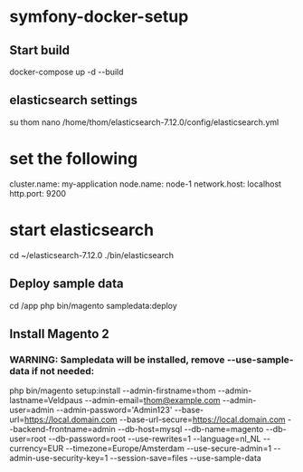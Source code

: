 # symfony-docker-setup

## Start build 
docker-compose up -d --build

## elasticsearch settings
su thom
nano /home/thom/elasticsearch-7.12.0/config/elasticsearch.yml

# set the following
cluster.name: my-application
node.name: node-1
network.host: localhost
http.port: 9200

# start elasticsearch
cd ~/elasticsearch-7.12.0
./bin/elasticsearch

## Deploy sample data
cd /app
php bin/magento sampledata:deploy

## Install Magento 2
### WARNING: Sampledata will be installed, remove --use-sample-data if not needed:
php bin/magento setup:install --admin-firstname=thom --admin-lastname=Veldpaus --admin-email=thom@example.com  --admin-user=admin --admin-password='Admin123'  --base-url=https://local.domain.com --base-url-secure=https://local.domain.com --backend-frontname=admin --db-host=mysql --db-name=magento --db-user=root --db-password=root  --use-rewrites=1 --language=nl_NL --currency=EUR --timezone=Europe/Amsterdam --use-secure-admin=1 --admin-use-security-key=1 --session-save=files --use-sample-data


